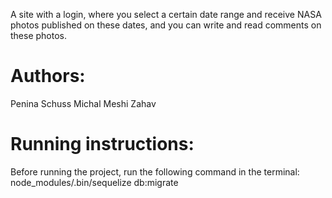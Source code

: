 A site with a login, where you select a certain date range and receive NASA photos published on these dates, and you can write and read comments on these photos.

# Authors:
Penina Schuss
Michal Meshi Zahav

# Running instructions:
Before running the project, run the following command in the terminal:
node_modules/.bin/sequelize db:migrate
